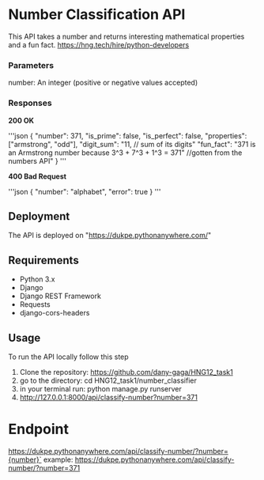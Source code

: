 # Number Classification API
This API takes a number and returns interesting mathematical properties and a fun fact.
https://hng.tech/hire/python-developers

### Parameters
number: An integer (positive or negative values accepted)

### Responses
**200 OK**

'''json
{
    "number": 371,
    "is_prime": false,
    "is_perfect": false,
    "properties": ["armstrong", "odd"],
    "digit_sum": "11,  // sum of its digits"
    "fun_fact": "371 is an Armstrong number because 3^3 + 7^3 + 1^3 = 371" //gotten from the numbers API"
}
'''

**400 Bad Request**

'''json
{
    "number": "alphabet",
    "error": true
}
'''

## Deployment
The API is deployed on "https://dukpe.pythonanywhere.com/"

## Requirements
- Python 3.x  
- Django  
- Django REST Framework  
- Requests  
- django-cors-headers
  
## Usage
To run the API locally follow this step
1. Clone the repository: https://github.com/dany-gaga/HNG12_task1
2. go to the directory: cd HNG12_task1/number_classifier
3. in your terminal run: python manage.py runserver
4. http://127.0.0.1:8000/api/classify-number?number=371


# Endpoint
https://dukpe.pythonanywhere.com/api/classify-number/?number={number}`
example: https://dukpe.pythonanywhere.com/api/classify-number/?number=371



